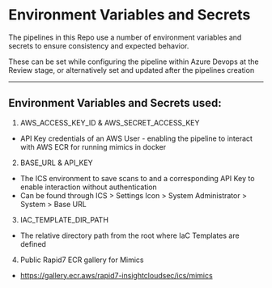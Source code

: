 # Environment Variables and Secrets

The pipelines in this Repo use a number of environment variables and secrets to ensure consistency and expected behavior.

These can be set while configuring the pipeline within Azure Devops at the Review stage, or alternatively set and updated after the pipelines creation

---
## Environment Variables and Secrets used:
1. AWS_ACCESS_KEY_ID & AWS_SECRET_ACCESS_KEY
- API Key credentials of an AWS User - enabling the pipeline to interact with AWS ECR for running mimics in docker
2. BASE_URL & API_KEY
- The ICS environment to save scans to and a corresponding API Key to enable interaction without authentication
- Can be found through ICS > Settings Icon > System Administrator > System > Base URL
3. IAC_TEMPLATE_DIR_PATH
- The relative directory path from the root where IaC Templates are defined
4. Public Rapid7 ECR gallery for Mimics
- https://gallery.ecr.aws/rapid7-insightcloudsec/ics/mimics
